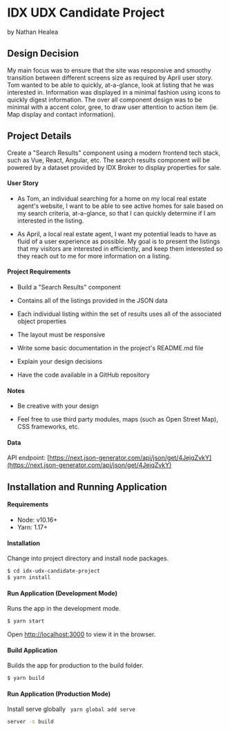 # IDX UDX Candidate Project

by Nathan Healea

## Design Decision

My main focus was to ensure that the site was responsive and smoothy transition between different screens size as required by April user story. Tom wanted to be able to quickly, at-a-glance, look at listing that he was interested in. Information was displayed in a minimal fashion using icons to quickly digest information. The over all component design was to be minimal with a accent color, gree, to draw user attention to action item (ie. Map display and contact information).

## Project Details

Create a "Search Results" component using a modern frontend tech stack, such as Vue, React, Angular, etc. The search results component will be powered by a dataset provided by IDX Broker to display properties for sale.

#### **User Story**

- As Tom, an individual searching for a home on my local real estate agent's website, I want to be able to see active homes for sale based on my search criteria, at-a-glance, so that I can quickly determine if I am interested in the listing.

- As April, a local real estate agent, I want my potential leads to have as fluid of a user experience as possible. My goal is to present the listings that my visitors are interested in efficiently, and keep them interested so they reach out to me for more information on a listing.

#### **Project Requirements**

- Build a "Search Results" component

- Contains all of the listings provided in the JSON data

- Each individual listing within the set of results uses all of the associated object properties

- The layout must be responsive

- Write some basic documentation in the project's README.md file

- Explain your design decisions

- Have the code available in a GitHub repository

#### **Notes**

- Be creative with your design

- Feel free to use third party modules, maps (such as Open Street Map), CSS frameworks, etc.

#### **Data**

API endpoint: [https://next.json-generator.com/api/json/get/4JejqZvkY](https://next.json-generator.com/api/json/get/4JejqZvkY)

## Installation and Running Application

#### **Requirements**

- Node: v10.16+
- Yarn: 1.17+

#### **Installation**

Change into project directory and install node packages.

```bash
$ cd idx-udx-candidate-project
$ yarn install
```

#### **Run Application (Development Mode)**

Runs the app in the development mode.

```bash
$ yarn start
```

Open [http://localhost:3000](http://localhost:3000) to view it in the browser.

#### **Build Application**

Builds the app for production to the build folder.

```bash
$ yarn build
```

#### **Run Application (Production Mode)**

Install serve globally ` yarn global add serve`

```bash
server -s build
```
